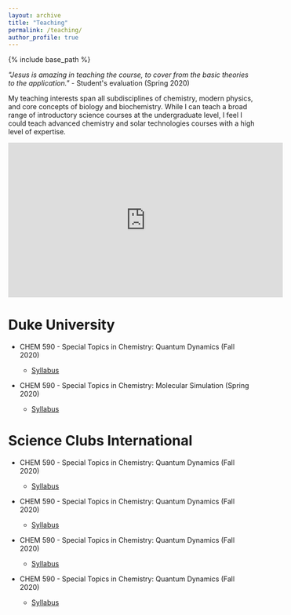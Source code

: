 ```yaml
---
layout: archive
title: "Teaching"
permalink: /teaching/
author_profile: true
---
```


{% include base_path %}

*"Jesus is amazing in teaching the course, to cover from the basic theories to the application."* - Student's evaluation (Spring 2020)



My teaching interests span all subdisciplines of chemistry, modern physics, and core concepts of biology and biochemistry. While I can teach a broad range of introductory science courses at the undergraduate level, I feel I could teach advanced chemistry and solar technologies courses with a high level of expertise.



<iframe width="560" height="315" src="https://www.youtube.com/embed/videoseries?list=PLWaYK2JmCe_2deszLIYr-9kTZc6pnIQ5S" title="YouTube video player" frameborder="0" allow="accelerometer; autoplay; clipboard-write; encrypted-media; gyroscope; picture-in-picture" allowfullscreen></iframe>



Duke University
======

* CHEM 590 - Special Topics in Chemistry: Quantum Dynamics (Fall 2020)
  * <p><a href="/files/SyllabusQD_JV.pdf">Syllabus</a></p>

* CHEM 590 - Special Topics in Chemistry: Molecular Simulation (Spring 2020)
  * <p><a href="/files/SyllabusMS_JV.pdf">Syllabus</a></p>

Science Clubs International
======

* CHEM 590 - Special Topics in Chemistry: Quantum Dynamics (Fall 2020)
  * <p><a href="/files/SyllabusQD_JV.pdf">Syllabus</a></p>

* CHEM 590 - Special Topics in Chemistry: Quantum Dynamics (Fall 2020)
  * <p><a href="/files/SyllabusQD_JV.pdf">Syllabus</a></p>

* CHEM 590 - Special Topics in Chemistry: Quantum Dynamics (Fall 2020)
  * <p><a href="/files/SyllabusQD_JV.pdf">Syllabus</a></p>

* CHEM 590 - Special Topics in Chemistry: Quantum Dynamics (Fall 2020)
  * <p><a href="/files/SyllabusQD_JV.pdf">Syllabus</a></p>

